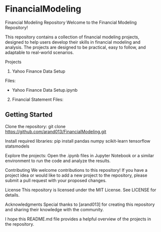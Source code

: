 # FinancialModeling

Financial Modeling Repository
Welcome to the Financial Modeling Repository!

This repository contains a collection of financial modeling projects, designed to help users develop their skills in financial modeling and analysis. The projects are designed to be practical, easy to follow, and adaptable to real-world scenarios.

Projects
1. Yahoo Finance Data Setup

Files: 
- Yahoo Finance Data Setup.ipynb
2. Financial Statement 
Files:

## Getting Started
Clone the repository: git clone https://github.com/arand013/FinancialModeling.git

Install required libraries: pip install pandas numpy scikit-learn tensorflow statsmodels

Explore the projects: Open the .ipynb files in Jupyter Notebook or a similar environment to run the code and analyze the results.

Contributing
We welcome contributions to this repository! If you have a project idea or would like to add a new project to the repository, please submit a pull request with your proposed changes.

License
This repository is licensed under the MIT License. See LICENSE for details.

Acknowledgments
Special thanks to [arand013] for creating this repository and sharing their knowledge with the community.

I hope this README.md file provides a helpful overview of the projects in the repository.